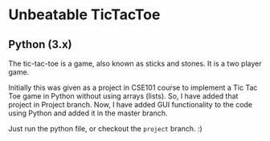 # Unbeatable TicTacToe

## Python (3.x)

The tic-tac-toe is a game, also known as sticks and stones. It is a two player game.

Initially this was given as a project in CSE101 course to implement a Tic Tac Toe game in Python without using arrays (lists). So, I have added that project in Project branch. Now, I have added GUI functionality to the code using Python and added it in the master branch.

Just run the python file, or checkout the `project` branch. :)
